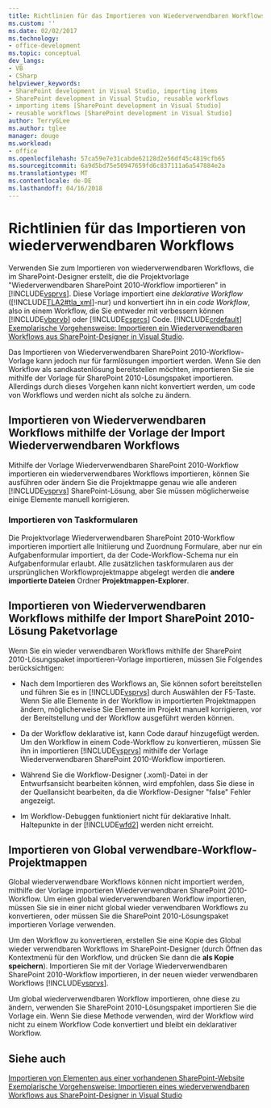 ```yaml
---
title: Richtlinien für das Importieren von Wiederverwendbaren Workflows | Microsoft Docs
ms.custom: ''
ms.date: 02/02/2017
ms.technology:
- office-development
ms.topic: conceptual
dev_langs:
- VB
- CSharp
helpviewer_keywords:
- SharePoint development in Visual Studio, importing items
- SharePoint development in Visual Studio, reusable workflows
- importing items [SharePoint development in Visual Studio]
- reusable workflows [SharePoint development in Visual Studio]
author: TerryGLee
ms.author: tglee
manager: douge
ms.workload:
- office
ms.openlocfilehash: 57ca59e7e31cabde62128d2e56df45c4819cfb65
ms.sourcegitcommit: 6a9d5bd75e50947659fd6c837111a6a547884e2a
ms.translationtype: MT
ms.contentlocale: de-DE
ms.lasthandoff: 04/16/2018
---
```

# <a name="guidelines-for-importing-reusable-workflows"></a>Richtlinien für das Importieren von wiederverwendbaren Workflows
  Verwenden Sie zum Importieren von wiederverwendbaren Workflows, die im SharePoint-Designer erstellt, die die Projektvorlage "Wiederverwendbaren SharePoint 2010-Workflow importieren" in [!INCLUDE[vsprvs](../sharepoint/includes/vsprvs-md.md)]. Diese Vorlage importiert eine *deklarative* *Workflow* ([!INCLUDE[TLA2#tla_xml](../sharepoint/includes/tla2sharptla-xml-md.md)]-nur) und konvertiert ihn in ein *code Workflow*, also in einem Workflow, die Sie entweder mit verbessern können [!INCLUDE[vbprvb](../sharepoint/includes/vbprvb-md.md)] oder [!INCLUDE[csprcs](../sharepoint/includes/csprcs-md.md)] Code. [!INCLUDE[crdefault](../sharepoint/includes/crdefault-md.md)] [Exemplarische Vorgehensweise: Importieren ein Wiederverwendbaren Workflows aus SharePoint-Designer in Visual Studio](../sharepoint/walkthrough-import-a-sharepoint-designer-reusable-workflow-into-visual-studio.md).  
  
 Das Importieren von Wiederverwendbaren SharePoint 2010-Workflow-Vorlage kann jedoch nur für farmlösungen importiert werden. Wenn Sie den Workflow als sandkastenlösung bereitstellen möchten, importieren Sie sie mithilfe der Vorlage für SharePoint 2010-Lösungspaket importieren. Allerdings durch dieses Vorgehen kann nicht konvertiert werden, um code von Workflows und werden nicht als solche zu ändern.  
  
## <a name="importing-reusable-workflows-by-using-the-import-reusable-workflow-template"></a>Importieren von Wiederverwendbaren Workflows mithilfe der Vorlage der Import Wiederverwendbaren Workflows  
 Mithilfe der Vorlage Wiederverwendbaren SharePoint 2010-Workflow importieren ein wiederverwendbares Workflows importieren, können Sie ausführen oder ändern Sie die Projektmappe genau wie alle anderen [!INCLUDE[vsprvs](../sharepoint/includes/vsprvs-md.md)] SharePoint-Lösung, aber Sie müssen möglicherweise einige Elemente manuell korrigieren.  
  
### <a name="importing-task-forms"></a>Importieren von Taskformularen  
 Die Projektvorlage Wiederverwendbaren SharePoint 2010-Workflow importieren importiert alle Initiierung und Zuordnung Formulare, aber nur ein Aufgabenformular importiert, da der Code-Workflow-Schema nur ein Aufgabenformular erlaubt. Alle zusätzlichen taskformularen aus der ursprünglichen Workflowprojektmappe abgelegt werden die **andere importierte Dateien** Ordner **Projektmappen-Explorer**.  
  
## <a name="importing-reusable-workflows-by-using-the-import-sharepoint-2010-solution-package-template"></a>Importieren von Wiederverwendbaren Workflows mithilfe der Import SharePoint 2010-Lösung Paketvorlage  
 Wenn Sie ein wieder verwendbaren Workflows mithilfe der SharePoint 2010-Lösungspaket importieren-Vorlage importieren, müssen Sie Folgendes berücksichtigen:  
  
-   Nach dem Importieren des Workflows an, Sie können sofort bereitstellen und führen Sie es in [!INCLUDE[vsprvs](../sharepoint/includes/vsprvs-md.md)] durch Auswählen der F5-Taste. Wenn Sie alle Elemente in der Workflow in importierten Projektmappen ändern, möglicherweise Sie Elemente im Projekt manuell korrigieren, vor der Bereitstellung und der Workflow ausgeführt werden können.  
  
-   Da der Workflow deklarative ist, kann Code darauf hinzugefügt werden. Um den Workflow in einem Code-Workflow zu konvertieren, müssen Sie ihn in importieren [!INCLUDE[vsprvs](../sharepoint/includes/vsprvs-md.md)] mithilfe der Vorlage Wiederverwendbaren SharePoint 2010-Workflow importieren.  
  
-   Während Sie die Workflow-Designer (.xoml)-Datei in der Entwurfsansicht bearbeiten können, wird empfohlen, dass Sie diese in der Quellansicht bearbeiten, da die Workflow-Designer "false" Fehler angezeigt.  
  
-   Im Workflow-Debuggen funktioniert nicht für deklarative Inhalt. Haltepunkte in der [!INCLUDE[wfd2](../sharepoint/includes/wfd2-md.md)] werden nicht erreicht.  
  
## <a name="importing-globally-reusable-workflow-solutions"></a>Importieren von Global verwendbare-Workflow-Projektmappen  
 Global wiederverwendbare Workflows können nicht importiert werden, mithilfe der Vorlage importieren Wiederverwendbaren SharePoint 2010-Workflow. Um einen global wiederverwendbaren Workflow importieren, müssen Sie sie in einer nicht global wieder verwendbaren Workflows zu konvertieren, oder müssen Sie die SharePoint 2010-Lösungspaket importieren Vorlage verwenden.  
  
 Um den Workflow zu konvertieren, erstellen Sie eine Kopie des Global wieder verwendbaren Workflows im SharePoint-Designer (durch Öffnen das Kontextmenü für den Workflow, und drücken Sie dann die **als Kopie speichern**). Importieren Sie mit der Vorlage Wiederverwendbaren SharePoint 2010-Workflow importieren, in der neuen wieder verwendbaren Workflows [!INCLUDE[vsprvs](../sharepoint/includes/vsprvs-md.md)].  
  
 Um global wiederverwendbaren Workflow importieren, ohne diese zu ändern, verwenden Sie SharePoint 2010-Lösungspaket importieren Sie die Vorlage ein. Wenn Sie diese Methode verwenden, wird der Workflow wird nicht zu einem Workflow Code konvertiert und bleibt ein deklarativer Workflow.  
  
## <a name="see-also"></a>Siehe auch  
 [Importieren von Elementen aus einer vorhandenen SharePoint-Website](../sharepoint/importing-items-from-an-existing-sharepoint-site.md)   
 [Exemplarische Vorgehensweise: Importieren eines wiederverwendbaren Workflows aus SharePoint-Designer in Visual Studio](../sharepoint/walkthrough-import-a-sharepoint-designer-reusable-workflow-into-visual-studio.md)  
  
  